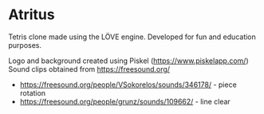# Atritus

Tetris clone made using the LÖVE engine. Developed for fun and education purposes.

Logo and background created using Piskel (https://www.piskelapp.com/)
Sound clips obtained from https://freesound.org/
- https://freesound.org/people/VSokorelos/sounds/346178/ - piece rotation
- https://freesound.org/people/grunz/sounds/109662/ - line clear
